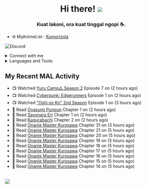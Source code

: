 <h1 align="center">Hi there! <img src="https://media.giphy.com/media/hvRJCLFzcasrR4ia7z/giphy.gif" width="25px"> </h1>
<h3 align="center">Kuat lakoni, ora kuat tinggal ngopi ☕.</h3>

- 🌐 MyAnimeList : [Kumorizola](https://myanimelist.net/animelist/Kumorizola)

![Discord](https://discord.c99.nl/widget/theme-3/761213268009943051.png)
<details>
      <summary>Connect with me</summary>
    <p align="left">
        <a href="https://www.instagram.com/kumorizola/" target="blank"><img align="center"
                src="https://raw.githubusercontent.com/rahuldkjain/github-profile-readme-generator/master/src/images/icons/Social/instagram.svg"
                alt="kumorizola" height="30" width="40" /></a>
        <a href="https://discord.com" target="blank"><img align="center"
                src="https://raw.githubusercontent.com/rahuldkjain/github-profile-readme-generator/master/src/images/icons/Social/discord.svg"
                alt="Kumori#5882" height="30" width="40" /></a>
    </p>
</details>

<details>
    <summary align="left">Languages and Tools:</summary>
<p align="left">
      <a href="https://www.w3schools.com/css/" target="_blank">
        <img src="https://raw.githubusercontent.com/devicons/devicon/master/icons/css3/css3-original-wordmark.svg"
            alt="css3" width="40" height="40" /> </a> <a href="https://www.w3.org/html/" target="_blank"> <img
            src="https://raw.githubusercontent.com/devicons/devicon/master/icons/html5/html5-original-wordmark.svg"
            alt="html5" width="40" height="40" /> </a> <a href="https://www.java.com" target="_blank"> <img
            src="https://raw.githubusercontent.com/devicons/devicon/master/icons/java/java-original.svg" alt="java"
            width="40" height="40" /> </a> <a href="https://developer.mozilla.org/en-US/docs/Web/JavaScript"
            target="_blank"> <img
            src="https://raw.githubusercontent.com/devicons/devicon/master/icons/javascript/javascript-original.svg"
            alt="javascript" width="40" height="40" /> </a> <a href="https://nodejs.org" target="_blank"> <img
            src="https://raw.githubusercontent.com/devicons/devicon/master/icons/nodejs/nodejs-original-wordmark.svg"
            alt="nodejs" width="40" height="40" /> </a> <a href="https://www.python.org" target="_blank"> <img
            src="https://raw.githubusercontent.com/devicons/devicon/master/icons/python/python-original.svg"
            alt="python" width="40" height="40" /> </a> <a href="https://www.typescriptlang.org/" target="_blank"> <img
            src="https://raw.githubusercontent.com/devicons/devicon/master/icons/typescript/typescript-original.svg" 
            alt="typescript" width="40" height="40" /> </a> <a href="https://www.photoshop.com/en" target="_blank"> <img
            src="https://upload.wikimedia.org/wikipedia/commons/a/af/Adobe_Photoshop_CC_icon.svg" alt="photoshop" width="40" height="40"/> </a>
            <a href="https://www.adobe.com/products/premiere.html" target="_blank"> <img
            src="https://upload.wikimedia.org/wikipedia/commons/4/40/Adobe_Premiere_Pro_CC_icon.svg" alt="Premiere pro" width="40" height="40"/> </a>
            <a href="https://www.adobe.com/in/products/illustrator.html" target="_blank"> <img 
            src="https://upload.wikimedia.org/wikipedia/commons/f/fb/Adobe_Illustrator_CC_icon.svg" alt="illustrator" width="40" height="40"/> </a>
      
 </details>
 
 <h2> My Recent MAL Activity</h2>
<!-- MAL_ACTIVITY:start -->

- 📺 Watched [Yuru Camp△ Season 2](https://MyAnimeList.net/anime.php?id=38474) Episode 7 on (2 hours ago)
- 📺 Watched [Cyberpunk: Edgerunners](https://MyAnimeList.net/anime.php?id=42310) Episode 1 on (2 hours ago)
- 📺 Watched ["Oshi no Ko" 2nd Season](https://MyAnimeList.net/anime.php?id=55791) Episode 1 on (3 hours ago)
- 📖 Read [Oyasumi Punpun](https://MyAnimeList.net/manga.php?id=4632) Chapter 1 on (2 hours ago)
- 📖 Read [Sayonara Eri](https://MyAnimeList.net/manga.php?id=145863) Chapter 1 on (2 hours ago)
- 📖 Read [Kagurabachi](https://MyAnimeList.net/manga.php?id=162479) Chapter 2 on (2 hours ago)
- 📖 Read [Onanie Master Kurosawa](https://MyAnimeList.net/manga.php?id=8967) Chapter 31 on (3 hours ago)
- 📖 Read [Onanie Master Kurosawa](https://MyAnimeList.net/manga.php?id=8967) Chapter 21 on (5 hours ago)
- 📖 Read [Onanie Master Kurosawa](https://MyAnimeList.net/manga.php?id=8967) Chapter 20 on (5 hours ago)
- 📖 Read [Onanie Master Kurosawa](https://MyAnimeList.net/manga.php?id=8967) Chapter 19 on (5 hours ago)
- 📖 Read [Onanie Master Kurosawa](https://MyAnimeList.net/manga.php?id=8967) Chapter 18 on (5 hours ago)
- 📖 Read [Onanie Master Kurosawa](https://MyAnimeList.net/manga.php?id=8967) Chapter 17 on (5 hours ago)
- 📖 Read [Onanie Master Kurosawa](https://MyAnimeList.net/manga.php?id=8967) Chapter 16 on (5 hours ago)
- 📖 Read [Onanie Master Kurosawa](https://MyAnimeList.net/manga.php?id=8967) Chapter 15 on (5 hours ago)
- 📖 Read [Onanie Master Kurosawa](https://MyAnimeList.net/manga.php?id=8967) Chapter 14 on (5 hours ago)

<!-- MAL_ACTIVITY:end -->

  
<h2 align="left"> <img src="https://media.discordapp.net/attachments/918405470073520168/919220018355523584/ezgif.com-gif-maker_1.gif">
